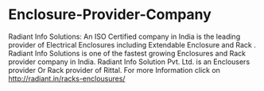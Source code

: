 # Enclosure-Provider-Company
Radiant Info Solutions: An ISO Certified company in India is the leading provider of Electrical Enclosures including Extendable Enclosure and Rack . Radiant Info Solutions is one of the fastest growing Enclosures and Rack provider company in India. Radiant Info Solution Pvt. Ltd. is an  Enclousers provider Or Rack provider of Rittal.  For more Information click on http://radiant.in/racks-enclousures/
